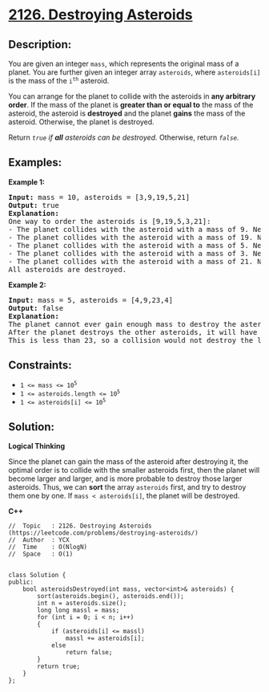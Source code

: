 # [2126. Destroying Asteroids](https://leetcode.com/problems/destroying-asteroids/)


## Description:

<p>You are given an integer <code>mass</code>, which represents the original mass of a planet. You are further given an integer array <code>asteroids</code>, where <code>asteroids[i]</code> is the mass of the <code>i<sup>th</sup></code> asteroid.</p>

<p>You can arrange for the planet to collide with the asteroids in <strong>any arbitrary order</strong>. If the mass of the planet is <strong>greater than or equal to</strong> the mass of the asteroid, the asteroid is <strong>destroyed</strong> and the planet <strong>gains</strong> the mass of the asteroid. Otherwise, the planet is destroyed.</p>

<p>Return <em><code>true</code> if <strong>all</strong> asteroids can be destroyed.</em> Otherwise, return <em><code>false</code>.</em></p>


## Examples:

<strong>Example 1:</strong>
<pre>
<strong>Input:</strong> mass = 10, asteroids = [3,9,19,5,21]
<strong>Output:</strong> true
<strong>Explanation:</strong> 
One way to order the asteroids is [9,19,5,3,21]:
- The planet collides with the asteroid with a mass of 9. New planet mass: 10 + 9 = 19
- The planet collides with the asteroid with a mass of 19. New planet mass: 19 + 19 = 38
- The planet collides with the asteroid with a mass of 5. New planet mass: 38 + 5 = 43
- The planet collides with the asteroid with a mass of 3. New planet mass: 43 + 3 = 46
- The planet collides with the asteroid with a mass of 21. New planet mass: 46 + 21 = 67
All asteroids are destroyed.
</pre>

<strong>Example 2:</strong>
<pre>
<strong>Input:</strong> mass = 5, asteroids = [4,9,23,4]
<strong>Output:</strong> false
<strong>Explanation:</strong> 
The planet cannot ever gain enough mass to destroy the asteroid with a mass of 23.
After the planet destroys the other asteroids, it will have a mass of 5 + 4 + 9 + 4 = 22.
This is less than 23, so a collision would not destroy the last asteroid.
</pre>


## Constraints:

<ul>
    <li><code>1 &lt;= mass &lt;= 10<sup>5</sup></code></li>
    <li><code>1 &lt;= asteroids.length &lt;= 10<sup>5</sup></code></li>
    <li><code>1 &lt;= asteroids[i] &lt;= 10<sup>5</sup></code></li>
</ul>


## Solution:

<strong>Logical Thinking</strong>
<p>Since the planet can gain the mass of the asteroid after destroying it, the optimal order is to collide with the smaller asteroids first, then the planet will become larger and larger, and is more probable to destroy those larger asteroids. Thus, we can <strong>sort</strong> the array <code>asteroids</code> first, and try to destroy them one by one. If <code>mass &lt; asteroids[i]</code>, the planet will be destroyed.</p>


<strong>C++</strong>

```
//  Topic   : 2126. Destroying Asteroids (https://leetcode.com/problems/destroying-asteroids/)
//  Author  : YCX
//  Time    : O(NlogN)
//  Space   : O(1)


class Solution {
public:
    bool asteroidsDestroyed(int mass, vector<int>& asteroids) {
        sort(asteroids.begin(), asteroids.end());
        int n = asteroids.size();
        long long massl = mass;
        for (int i = 0; i < n; i++)
        {
            if (asteroids[i] <= massl)
                massl += asteroids[i];
            else
                return false;
        }
        return true;
    }
};
```
